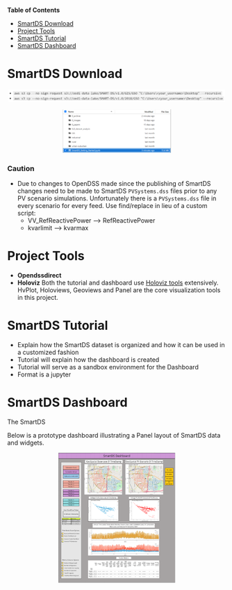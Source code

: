 

**Table of Contents**
- [SmartDS Download](#smartds-download)
- [Project Tools](#project-tools)
- [SmartDS Tutorial](#smartds-tutorial)
- [SmartDS Dashboard](#smartds-dashboard)


# SmartDS Download


<p align="center"><img src="0_images/AWS_CLI_Download.png" width="500" /></p>

<p align="center"><img src="0_images/Notebook_directory.png" height="100" /></p>
     

### Caution 
- Due to changes to OpenDSS made since the publishing of SmartDS changes need to be made to SmartDS `PVSystems.dss` files prior to any PV scenario simulations. Unfortunately there is a `PVSystems.dss` file in every scenario for every feed. Use find/replace in lieu of a custom script:
  - VV_RefReactivePower --> RefReactivePower
  - kvarlimit --> kvarmax

# Project Tools
- **Opendssdirect**  
- **Holoviz** Both the tutorial and dashboard use [Holoviz tools](https://holoviz.org/index.html) extensively. HvPlot, Holoviews, Geoviews and Panel are the core visualization tools in this project.

# SmartDS Tutorial

- Explain how the SmartDS dataset is organized and how it can be used in a customized fashion
- Tutorial will explain how the dashboard is created 
- Tutorial will serve as a sandbox environment for the Dashboard
- Format is a jupyter 

# SmartDS Dashboard
The SmartDS

Below is a prototype dashboard illustrating a Panel layout of SmartDS data and widgets.
<p align="center">
<img src="0_images/SmartDS_dashboard_mockup.png" 
     height="300" />
</p>


